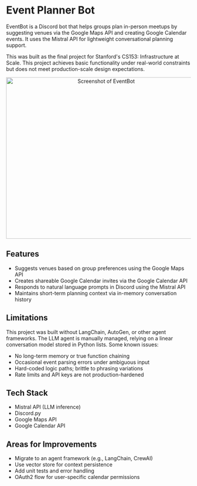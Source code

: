 # Event Planner Bot

EventBot is a Discord bot that helps groups plan in-person meetups by suggesting venues via the Google Maps API and creating Google Calendar events. It uses the Mistral API for lightweight conversational planning support.

This was built as the final project for Stanford's CS153: Infrastructure at Scale. This project achieves basic functionality under real-world constraints but does not meet production-scale design expectations. 

<p align="center"><img width="530" height="440" alt="Screenshot of EventBot" src="https://github.com/user-attachments/assets/3111931d-08e3-47b7-88ac-315de4066492" /></p>

## Features
- Suggests venues based on group preferences using the Google Maps API
- Creates shareable Google Calendar invites via the Google Calendar API
- Responds to natural language prompts in Discord using the Mistral API
- Maintains short-term planning context via in-memory conversation history

## Limitations
This project was built without LangChain, AutoGen, or other agent frameworks. The LLM agent is manually managed, relying on a linear conversation model stored in Python lists. Some known issues:
- No long-term memory or true function chaining
- Occasional event parsing errors under ambiguous input
- Hard-coded logic paths; brittle to phrasing variations
- Rate limits and API keys are not production-hardened

## Tech Stack
- Mistral API (LLM inference)
- Discord.py
- Google Maps API
- Google Calendar API

## Areas for Improvements
- Migrate to an agent framework (e.g., LangChain, CrewAI)
- Use vector store for context persistence
- Add unit tests and error handling
- OAuth2 flow for user-specific calendar permissions
